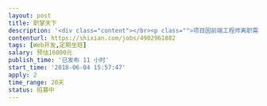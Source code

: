 ```yaml
---                
layout: post       
title: 职掌天下           
description: '<div class="content"></br><p class="">项目因前端工程师离职需要掌握 React 开发技术的工程师接手继续开发，工期较紧需要座班，可接项目制或日薪制，能力强靠谱费用可谈。</p></br><p class="">项目通过 react 技术开发，通过 Hbuilder wap2app 技术打包成 app。项目中有学生、导师、企业三种角色，包含简历、秀场（学生上传短视频展示自己）、职位与投递简历、答赏（学生付费向导师问问题）、题库和师生契约（导师建立考题，学生作答，导师与学生建立教学契约，教学不在 app 中进行）、企业主页、导师主页、IM 聊天等功能。</p></br><p class="">需要 React 中高级工程师，有过软件外包经验</p></br><p class="">远程也可考虑，远程也可考虑，远程也可考虑</br><br/>远程也可考虑，远程也可考虑，远程也可考虑</br><br/>远程也可考虑，远程也可考虑，远程也可考虑</p></br></div>'     
contenturl: https://shixian.com/jobs/4902961882      
tags: [Web开发,定期坐班]            
salary: 预估16000元          
publish_time: '已发布 11 小时'         
start_time: '2018-06-04 15:57:47'           
apply: 2                   
time_range: 20天              
status: 招募中                  
---                 
```

